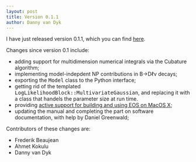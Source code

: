 ```yaml
---
layout: post
title: Version 0.1.1
author: Danny van Dyk
---
```


I have just released version 0.1.1, which you can find [here](https://github.com/eos/eos/releases/v0.1.1).

Changes since version 0.1 include:

 - adding support for multidimension numerical integrals via the Cubature algorithm;
 - implementing model-indepdent NP contributions in B&rarr;D&#8467;&nu; decays;
 - exporting the <tt>Model</tt> class to the Python interface;
 - getting rid of the templated <tt>LogLikelihoodBlock::MultivariateGaussian</tt>,
   and replacing it with a class that handels the parameter size at run time.
 - providing [active support for building and using EOS on MacOS X](2018/04/15/macosx-support/);
 - updating the manual and completing the part on software documentation, with help
   by Daniel Greenwald;


Contributors of these changes are:

 - Frederik Beaujean
 - Ahmet Kokulu
 - Danny van Dyk
